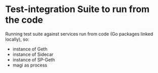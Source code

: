 # Test-integration Suite to run from the code

Running test suite against services run from code (Go packages linked locally), so:
- instance of Geth
- instance of Sidecar
- instance of SP-Geth
- magi as process
